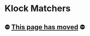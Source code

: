 Klock Matchers
==============

## ⛔️ [This page has moved](https://kotest.io/docs/assertions/klock-matchers.html) ⛔ ️
